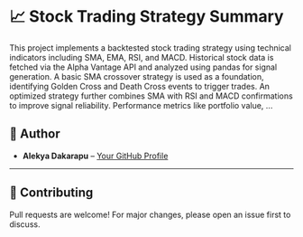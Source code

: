 # 📈 Stock Trading Strategy Summary

This project implements a backtested stock trading strategy using technical indicators including SMA, EMA, RSI, and MACD. Historical stock data is fetched via the Alpha Vantage API and analyzed using pandas for signal generation. A basic SMA crossover strategy is used as a foundation, identifying Golden Cross and Death Cross events to trigger trades. An optimized strategy further combines SMA with RSI and MACD confirmations to improve signal reliability. Performance metrics like portfolio value, ...

## 👤 Author

- **Alekya Dakarapu** – [Your GitHub Profile](https://github.com/AlekyaDakarapu)

---

## 🙌 Contributing

Pull requests are welcome! For major changes, please open an issue first to discuss.

